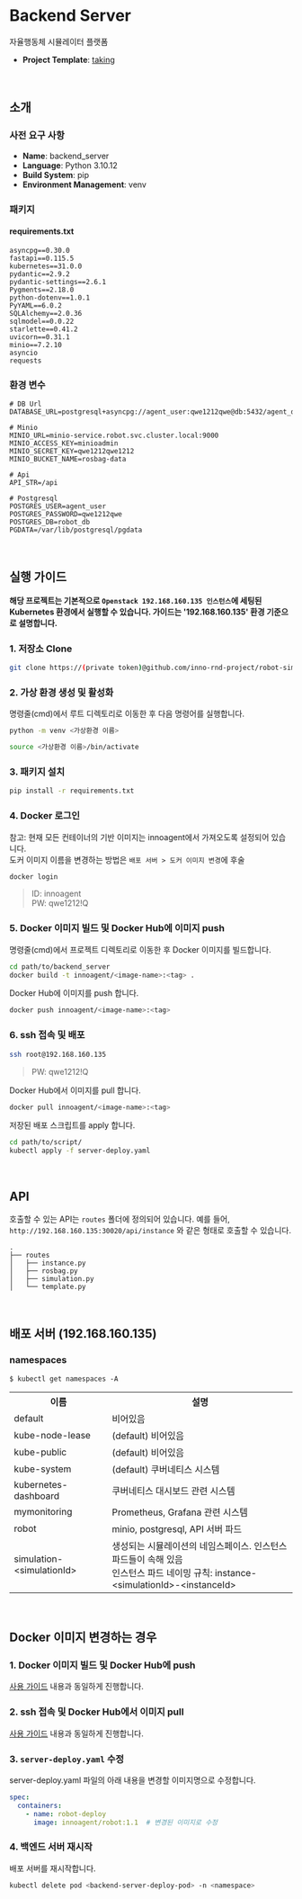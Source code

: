 # Backend Server
자율행동체 시뮬레이터 플랫폼

- **Project Template**: [taking](https://github.com/taking/java-spring-base-structure)

<br>

## 소개

### 사전 요구 사항
- **Name**: backend_server
- **Language**: Python 3.10.12
- **Build System**: pip
- **Environment Management**: venv

### 패키지
#### requirements.txt
```
asyncpg==0.30.0
fastapi==0.115.5
kubernetes==31.0.0
pydantic==2.9.2
pydantic-settings==2.6.1
Pygments==2.18.0
python-dotenv==1.0.1
PyYAML==6.0.2
SQLAlchemy==2.0.36
sqlmodel==0.0.22
starlette==0.41.2
uvicorn==0.31.1
minio==7.2.10
asyncio
requests
```

### 환경 변수
```
# DB Url
DATABASE_URL=postgresql+asyncpg://agent_user:qwe1212qwe@db:5432/agent_db

# Minio
MINIO_URL=minio-service.robot.svc.cluster.local:9000
MINIO_ACCESS_KEY=minioadmin
MINIO_SECRET_KEY=qwe1212qwe1212
MINIO_BUCKET_NAME=rosbag-data

# Api
API_STR=/api

# Postgresql
POSTGRES_USER=agent_user
POSTGRES_PASSWORD=qwe1212qwe
POSTGRES_DB=robot_db
PGDATA=/var/lib/postgresql/pgdata
```

<br>

## 실행 가이드

**해당 프로젝트는 기본적으로 `Openstack 192.168.160.135 인스턴스`에 세팅된 Kubernetes 환경에서 실행할 수 있습니다. 가이드는 '192.168.160.135' 환경 기준으로 설명합니다.**

### 1. 저장소 Clone

```bash
git clone https://(private token)@github.com/inno-rnd-project/robot-simulator-back.git
```

### 2. 가상 환경 생성 및 활성화
명령줄(cmd)에서 루트 디렉토리로 이동한 후 다음 명령어를 실행합니다.
```bash
python -m venv <가상환경 이름>
```

```bash
source <가상환경 이름>/bin/activate
```

### 3. 패키지 설치

```bash
pip install -r requirements.txt
```

### 4. Docker 로그인

참고: 현재 모든 컨테이너의 기반 이미지는 innoagent에서 가져오도록 설정되어 있습니다.  
도커 이미지 이름을 변경하는 방법은 `배포 서버 > 도커 이미지 변경`에 후술
```bash
docker login
```
> ID: innoagent  
> PW: qwe1212!Q


### 5. Docker 이미지 빌드 및 Docker Hub에 이미지 push

명령줄(cmd)에서 프로젝트 디렉토리로 이동한 후 Docker 이미지를 빌드합니다.
```bash
cd path/to/backend_server
docker build -t innoagent/<image-name>:<tag> .
```

Docker Hub에 이미지를 push 합니다.
```bash
docker push innoagent/<image-name>:<tag>
```


### 6. ssh 접속 및 배포

```bash
ssh root@192.168.160.135
```
> PW: qwe1212!Q



Docker Hub에서 이미지를 pull 합니다.
```bash
docker pull innoagent/<image-name>:<tag>
```

저장된 배포 스크립트를 apply 합니다.
```bash
cd path/to/script/
kubectl apply -f server-deploy.yaml
```





<br>

## API

호출할 수 있는 API는 `routes` 폴더에 정의되어 있습니다. 예를 들어, `http://192.168.160.135:30020/api/instance` 와 같은 형태로 호출할 수 있습니다.

```
.
├── routes
│   ├── instance.py
│   ├── rosbag.py
│   ├── simulation.py
│   └── template.py
```

<br>

## 배포 서버 (192.168.160.135)
### namespaces
`$ kubectl get namespaces -A`

<table>
    <tr>
        <th scope="col">이름</th>
        <th scope="col">설명</th>
    </tr>
    <tr>
        <td>default</td>
        <td>비어있음</td>
    </tr>
    <tr>
        <td>kube-node-lease</td>
        <td>(default) 비어있음</td>
    </tr>
    <tr>
        <td>kube-public</td>
        <td>(default) 비어있음</td>
    </tr>
    <tr>
        <td>kube-system</td>
        <td>(default) 쿠버네티스 시스템</td>
    </tr>
    <tr>
        <td>kubernetes-dashboard</td>
        <td>쿠버네티스 대시보드 관련 시스템</td>
    </tr>
    <tr>
        <td>mymonitoring</td>
        <td>Prometheus, Grafana 관련 시스템</td>
    </tr>
    <tr>
        <td>robot</td>
        <td>minio, postgresql, API 서버 파드</td>
    </tr>
    <tr>
        <td>simulation-&lt;simulationId&gt;</td>
        <td>
            생성되는 시뮬레이션의 네임스페이스. 인스턴스 파드들이 속해 있음<br>
            인스턴스 파드 네이밍 규칙: instance-&lt;simulationId&gt;-&lt;instanceId&gt;
        </td>
    </tr>
  </table>



<br>



## Docker 이미지 변경하는 경우
### 1. Docker 이미지 빌드 및 Docker Hub에 push
[사용 가이드](#5-docker-이미지-빌드-및-docker-hub에-이미지-push) 내용과 동일하게 진행합니다.

### 2. ssh 접속 및 Docker Hub에서 이미지 pull
[사용 가이드](#6-ssh-접속-및-배포) 내용과 동일하게 진행합니다.

### 3. `server-deploy.yaml` 수정
server-deploy.yaml 파일의 아래 내용을 변경할 이미지명으로 수정합니다.
```yaml
spec:
  containers:
    - name: robot-deploy
      image: innoagent/robot:1.1  # 변경된 이미지로 수정
```

### 4. 백엔드 서버 재시작
배포 서버를 재시작합니다.
```bash
kubectl delete pod <backend-server-deploy-pod> -n <namespace>
```